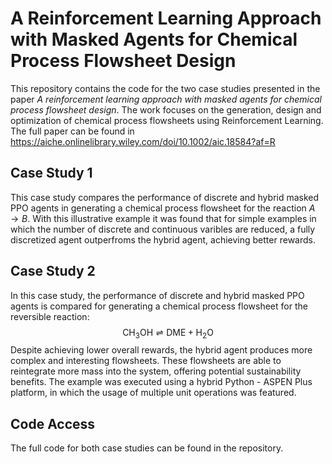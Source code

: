 # A Reinforcement Learning Approach with Masked Agents for Chemical Process Flowsheet Design

This repository contains the code for the two case studies presented in the paper *A reinforcement learning approach with masked agents for chemical process flowsheet design*. 
The work focuses on the generation, design and optimization of chemical process flowsheets using Reinforcement Learning. The full paper can be found in <https://aiche.onlinelibrary.wiley.com/doi/10.1002/aic.18584?af=R>

## Case Study 1
This case study compares the performance of discrete and hybrid masked PPO agents in generating a chemical process flowsheet for the reaction $A \rightarrow B$. With this illustrative example it was found that for simple examples in which the number of discrete and continuous varibles are reduced, a fully discretized agent outperfroms the hybrid agent, achieving better rewards. 

  
## Case Study 2
In this case study, the performance of discrete and hybrid masked PPO agents is compared for generating a chemical process flowsheet for the reversible reaction:
$$ \text{CH}_3\text{OH} \rightleftharpoons \text{DME} + \text{H}_2\text{O}$$
Despite achieving lower overall rewards, the hybrid agent produces more complex and interesting flowsheets. These flowsheets are able to reintegrate more mass into the system, offering potential sustainability benefits. The example was executed using a hybrid Python - ASPEN Plus platform, in which the usage of multiple unit operations was featured.

## Code Access
The full code for both case studies can be found in the repository. 